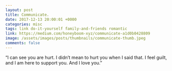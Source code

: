 ```yaml
---
layout: post
title: Communicate.
date: 2017-12-13 20:00:01 +0000
categories: misc
tags: link do-it-yourself family-and-friends romantic
link: https://medium.com/honeyboom-xyz/communicate-a1d0b0428809
image: /assets/images/posts/thumbnails/communicate-thumb.jpeg
comments: false
---
```


“I can see you are hurt. I didn’t mean to hurt you when I said that. I feel guilt, and I am here to support you. And I love you.”
